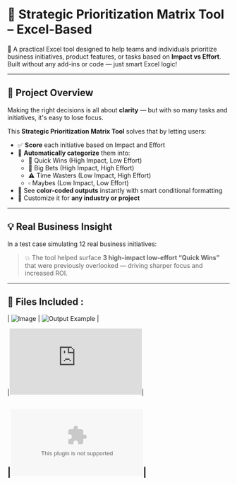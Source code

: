 # 📌 Strategic Prioritization Matrix Tool – Excel-Based

🎯 A practical Excel tool designed to help teams and individuals prioritize business initiatives, product features, or tasks based on **Impact vs Effort**. Built without any add-ins or code — just smart Excel logic!

---

## 📂 Project Overview

Making the right decisions is all about **clarity** — but with so many tasks and initiatives, it's easy to lose focus.

This **Strategic Prioritization Matrix Tool** solves that by letting users:
- ✅ **Score** each initiative based on Impact and Effort
- 🎯 **Automatically categorize** them into:
  - 🔹 Quick Wins (High Impact, Low Effort)
  - 🔸 Big Bets (High Impact, High Effort)
  - ⚠ Time Wasters (Low Impact, High Effort)
  - ▫ Maybes (Low Impact, Low Effort)
- 🎨 See **color-coded outputs** instantly with smart conditional formatting
- 🧩 Customize it for **any industry or project**

---

## 💡 Real Business Insight

In a test case simulating 12 real business initiatives:
> 💥 The tool helped surface **3 high-impact low-effort “Quick Wins”** that were previously overlooked — driving sharper focus and increased ROI.

---

## 📸 Files Included :

| ![Image]([Atliq_Strategic_Prioritization-Screenshots/Input.jpg](https://github.com/SENTHAMILAN27/Strategic-Prioritization-Matrix-Tool/blob/main/Images/Strategic%20priortization%20Matrix-image.jpg)) | ![Output Example](Atliq_Strategic_Prioritization-Screenshots/Output.jpg) |

|![pdf](https://github.com/SENTHAMILAN27/Strategic-Prioritization-Matrix-Tool/blob/main/PDF/Strategic%20priortization%20Matrix.pdf)|

|![Xls File](https://github.com/SENTHAMILAN27/Strategic-Prioritization-Matrix-Tool/blob/main/Xls%20file/Strategic%20priortization%20Matrix.xlsx)|
---


